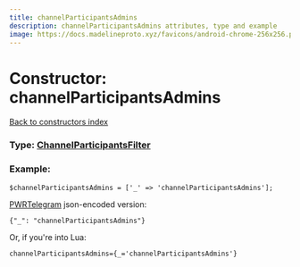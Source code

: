 ```yaml
---
title: channelParticipantsAdmins
description: channelParticipantsAdmins attributes, type and example
image: https://docs.madelineproto.xyz/favicons/android-chrome-256x256.png
---
```

# Constructor: channelParticipantsAdmins  
[Back to constructors index](index.md)






### Type: [ChannelParticipantsFilter](../types/ChannelParticipantsFilter.md)


### Example:

```
$channelParticipantsAdmins = ['_' => 'channelParticipantsAdmins'];
```  

[PWRTelegram](https://pwrtelegram.xyz) json-encoded version:

```
{"_": "channelParticipantsAdmins"}
```


Or, if you're into Lua:  


```
channelParticipantsAdmins={_='channelParticipantsAdmins'}

```


